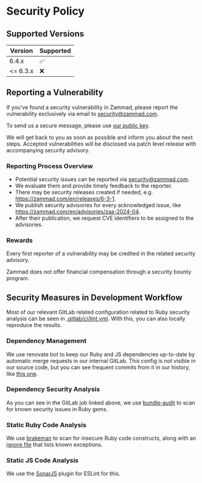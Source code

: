 # Security Policy

## Supported Versions

| Version  | Supported          |
| -------- | ------------------ |
| 6.4.x    | :white_check_mark: |
| <= 6.3.x | :x:                |

## Reporting a Vulnerability

If you've found a security vulnerability in Zammad,
please report the vulnerability exclusively via email
to [security@zammad.com](mailto:security@zammad.com).

To send us a secure message, please use [our public key](SECURITY.asc).

We will get back to you as soon as possible and inform
you about the next steps. Accepted vulnerabilities will
be disclosed via patch level release with accompanying
security advisory.

### Reporting Process Overview

- Potential security issues can be reported via security@zammad.com.
- We evaluate them and provide timely feedback to the reporter.
- There may be security releases created if needed, e.g. https://zammad.com/en/releases/6-3-1.
- We publish security advisories for every acknowledged issue, like https://zammad.com/en/advisories/zaa-2024-04.
- After their publication, we request CVE identifiers to be assigned to the advisories.

### Rewards

Every first reporter of a vulnerability may be credited
in the related security advisory.

Zammad does not offer financial compensation through a
security bounty program.

## Security Measures in Development Workflow

Most of our relevant GitLab related configuration related to
Ruby security analysis can be seen in [.gitlab/ci/lint.yml](.gitlab/ci/lint.yml#L49).
With this, you can also locally reproduce the results.

### Dependency Management

We use renovate bot to keep our Ruby and JS dependencies up-to-date by automatic merge requests in our internal GitLab. This config is not visible in our source code, but you can see frequent commits from it in our history, like [this one](https://github.com/zammad/zammad/commit/a61b205e4ba41fca1ec7c85323ec6045fc3672e5).

### Dependency Security Analysis

As you can see in the GitLab job linked above, we use
[bundle-audit](https://github.com/rubysec/bundler-audit) to scan for
known security issues in Ruby gems.

### Static Ruby Code Analysis

We use [brakeman](https://brakemanscanner.org/) to scan for
insecure Ruby code constructs, along with an [ignore file](config/brakeman.ignore)
that lists known exceptions.

### Static JS Code Analysis

We use the [SonarJS](https://github.com/SonarSource/SonarJS) plugin for
ESLint for this.
